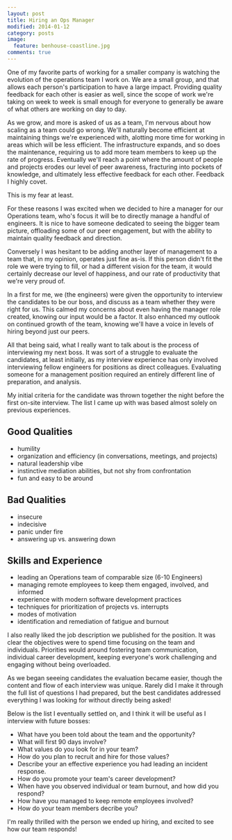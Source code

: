 ```yaml
---
layout: post
title: Hiring an Ops Manager
modified: 2014-01-12
category: posts
image:
  feature: benhouse-coastline.jpg
comments: true
---
```


One of my favorite parts of working for a smaller company is watching the
evolution of the operations team I work on. We are a small group, and that
allows each person's participation to have a large impact. Providing quality
feedback for each other is easier as well, since the scope of work we're taking
on week to week is small enough for everyone to generally be aware of what
others are working on day to day.

As we grow, and more is asked of us as a team, I'm nervous about how scaling as
a team could go wrong. We'll naturally become efficient at maintaining things
we're experienced with, alotting more time for working in areas which will be
less efficient. The infrastructure expands, and so does the maintenance,
requiring us to add more team members to keep up the rate of progress.
Eventually we'll reach a point where the amount of people and projects erodes
our level of peer awareness, fracturing into pockets of knowledge, and
ultimately less effective feedback for each other. Feedback I highly covet.

This is my fear at least.

For these reasons I was excited when we decided to hire a manager for our
Operations team, who's focus it will be to directly manage a handful of
engineers. It is nice to have someone dedicated to seeing the bigger team
picture, offloading some of our peer engagement, but with the ability to
maintain quality feedback and direction.

Conversely I was hesitant to be adding another layer of management to a team
that, in my opinion, operates just fine as-is. If this person didn't fit the
role we were trying to fill, or had a different vision for the team, it would
certainly decrease our level of happiness, and our rate of productivity that
we're very proud of.

In a first for me, we (the engineers) were given the opportunity to interview
the candidates to be our boss, and discuss as a team whether they were right for
us. This calmed my concerns about even having the manager role created, knowing
our input would be a factor. It also enhanced my outlook on continued growth of
the team, knowing we'll have a voice in levels of hiring beyond just our peers.

All that being said, what I really want to talk about is the process of
interviewing my next boss. It was sort of a struggle to evaluate the candidates,
at least initially, as my interview experience has only involved interviewing
fellow engineers for positions as direct colleagues. Evaluating someone for a
management position required an entirely different line of preparation, and
analysis.

My initial criteria for the candidate was thrown together the night before the
first on-site interview. The list I came up with was based almost solely on
previous experiences.

## Good Qualities
* humility
* organization and efficiency (in conversations, meetings, and projects)
* natural leadership vibe
* instinctive mediation abilities, but not shy from confrontation
* fun and easy to be around

## Bad Qualities
* insecure
* indecisive
* panic under fire
* answering up vs. answering down

## Skills and Experience
* leading an Operations team of comparable size (6-10 Engineers)
* managing remote employees to keep them engaged, involved, and informed
* experience with modern software development practices
* techniques for prioritization of projects vs. interrupts
* modes of motivation
* identification and remediation of fatigue and burnout

I also really liked the job description we published for the position. It was
clear the objectives were to spend time focusing on the team and individuals.
Priorities would around fostering team communication, individual career
development, keeping everyone's work challenging and engaging without being
overloaded.

As we began seeeing candidates the evaluation became easier, though the content
and flow of each interview was unique. Rarely did I make it through the full
list of questions I had prepared, but the best candidates addressed everything
I was looking for without directly being asked!

Below is the list I eventually settled on, and I think it will be useful as I
interview with future bosses:

* What have you been told about the team and the opportunity?
* What will first 90 days involve?
* What values do you look for in your team?
* How do you plan to recruit and hire for those values?
* Describe your an effective experience you had leading an incident response.
* How do you promote your team's career development?
* When have you observed individual or team burnout, and how did you respond?
* How have you managed to keep remote employees involved?
* How do your team members decribe you?

I'm really thrilled with the person we ended up hiring, and excited to see how
our team responds!
